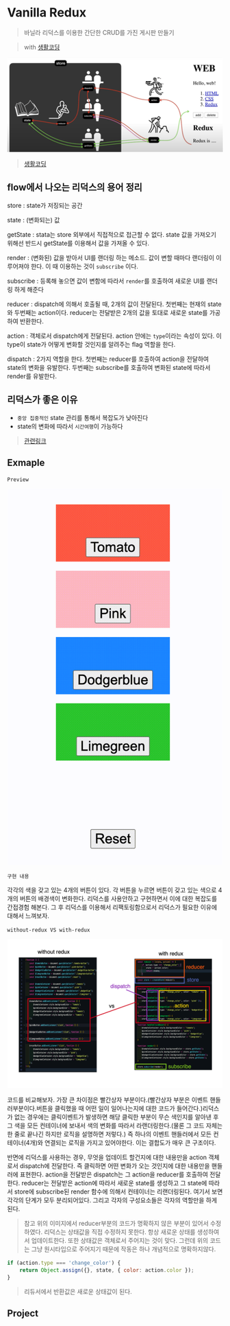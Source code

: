 # Vanilla Redux

> 바닐라 리덕스를 이용한 간단한 CRUD를 가진 게시판 만들기

> with [생활코딩](https://opentutorials.org/module/4078)

![redux-flow](image/redux-flow.png)

> [생활코딩](https://opentutorials.org/module/4078/24935)

## flow에서 나오는 리덕스의 용어 정리

store : state가 저징되는 공간

state : (변화되는) 값

getState : stata는 store 외부에서 직접적으로 접근할 수 없다. state 값을 가져오기 위해선 반드시 getState를 이용해서 값을 가져올 수 있다.

render : (변화된) 값을 받아서 UI를 랜더링 하는 메소드. 값이 변할 때마다 랜더링이 이루어져야 한다. 이 때 이용하는 것이 `subscribe` 이다.

subscribe : 등록해 놓으면 값이 변함에 따라서 `render`를 호출하여 새로운 UI를 랜더링 하게 해준다

reducer : dispatch에 의해서 호출될 때, 2개의 값이 전달된다. 첫번째는 현재의 state와 두번째는 action이다. reducer는 전달받은 2개의 값을 토대로 새로운 state를 가공하여 반환한다.

action : 객체로서 dispatch에게 전달된다. action 안에는 `type`이라는 속성이 있다. 이 type이 state가 어떻게 변화할 것인지를 알려주는 flag 역할을 한다.

dispatch : 2가지 역할을 한다. 첫번째는 reducer를 호출하여 action을 전달하여 state의 변화을 유발한다. 두번째는 subscribe를 호출하여 변화된 state에 따라서 render를 유발한다.

## 리덕스가 좋은 이유

-   `중앙 집중적인` state 관리를 통해서 복잡도가 낮아진다
-   state의 변화에 따라서 `시간여행`이 가능하다

> [관련링크](https://medium.com/@wooder2050/%EB%A6%AC%EB%8D%95%EC%8A%A4-redux-%EB%8A%94-%EC%99%9C-%EC%93%B0%EB%8A%94-%EA%B1%B4%EB%8D%B0-2eaafce30f27)

## Exmaple

`Preview`

![preview](image/preview.gif)

`구현 내용`

각각의 색을 갖고 있는 4개의 버튼이 있다. 각 버튼을 누르면 버튼이 갖고 있는 색으로 4개의 버튼의 배경색이 변화한다. 리덕스를 사용안하고 구현하면서 이에 대한 복잡도를 간접경험 해본다. 그 후 리덕스를 이용해서 리팩토링함으로서 리덕스가 필요한 이유에 대해서 느껴보자.

`without-redux VS with-redux`

![vs](image/vs.png)

코드를 비교해보자. 가장 큰 차이점은 빨간상자 부분이다.(빨간상자 부분은 이벤트 핸들러부분이다.버튼을 클릭했을 때 어떤 일이 일어나는지에 대한 코드가 들어간다.)리덕스가 없는 경우에는 클릭이벤트가 발생하면 해당 클릭한 부분이 무슨 색인지를 알아낸 후 그 색을 모든 컨테이너에 보내서 색의 변화를 따라서 라랜더링한다.(물론 그 코드 자체는 한 줄로 끝나긴 하지만 로직을 설명하면 저렇다.) 즉 하나의 이벤트 핸들러에서 모든 컨테이너(4개)와 연결되는 로직을 가지고 있어야한다. 이는 결합도가 매우 큰 구조이다.

반면에 리덕스를 사용하는 경우, 무엇을 업데이트 할건지에 대한 내용만을 action 객체로서 dispatch에 전달한다. 즉 클릭하면 어떤 변화가 오는 것인지에 대한 내용만을 핸들러에 표현한다. action을 전달받은 dispatch는 그 action을 reducer를 호출하여 전달한다. reducer는 전달받은 action에 따라서 새로운 state를 생성하고 그 state에 따라서 store에 subscribe된 render 함수에 의해서 컨테이너는 리랜더링된다. 여기서 보면 각각의 단계가 모두 분리되어있다. 그리고 각자의 구성요소들은 각자의 역할만을 하게 된다.

> 참고 위의 이미지에서 reducer부분의 코드가 명확하지 않은 부분이 있어서 수정하였다. 리덕스는 상태값을 직접 수정하지 못한다. 항상 새로운 상태를 생성하여서 업데이트한다. 또한 상태값은 객체로서 주어지는 것이 맞다. 그런데 위의 코드는 그냥 원시타입으로 주어지기 때문에 작동은 하나 개념적으로 명확하지않다.

```javascript
if (action.type === 'change_color') {
    return Object.assign({}, state, { color: action.color });
}
```

> 리듀서에서 반환값은 새로운 상태값이 된다.

## Project
